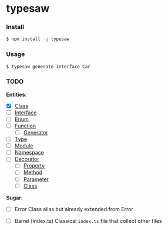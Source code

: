 # typesaw

### Install

```bash
$ npm install -g typesaw
```

### Usage

```bash
$ typesaw generate interface Car
```

### TODO

**Entities:**
- [x] [Class](https://www.typescriptlang.org/docs/handbook/2/classes.html)
- [ ] [Interface](https://www.typescriptlang.org/docs/handbook/2/objects.html)
- [ ] [Enum](https://www.typescriptlang.org/docs/handbook/enums.html)
- [ ] [Function](https://www.typescriptlang.org/docs/handbook/2/functions.html#function)
  - [ ] [Generator](https://www.typescriptlang.org/docs/handbook/release-notes/typescript-2-3.html#generators)
- [ ] [Type](https://www.typescriptlang.org/docs/handbook/2/everyday-types.html#type-aliases)
- [ ] [Module](https://www.typescriptlang.org/docs/handbook/2/modules.html)
- [ ] [Namespace](https://www.typescriptlang.org/docs/handbook/namespaces.html)
- [ ] [Decorator](https://www.typescriptlang.org/docs/handbook/decorators.html)
  - [ ] [Property](https://www.typescriptlang.org/docs/handbook/decorators.html#property-decorators)
  - [ ] [Method](https://www.typescriptlang.org/docs/handbook/decorators.html#method-decorators)
  - [ ] [Parameter](https://www.typescriptlang.org/docs/handbook/decorators.html#parameter-decorators)
  - [ ] [Class](https://www.typescriptlang.org/docs/handbook/decorators.html#class-decorators)

**Sugar:**
- [ ] Error
  Class alias but already extended from Error
  
- [ ] Barrel (index.ts)
  Classical `index.ts` file that collect other files
